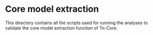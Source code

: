 # Core model extraction

This directory contains all the scripts used for running the analyses to validate the core model extraction function of Tn-Core.
